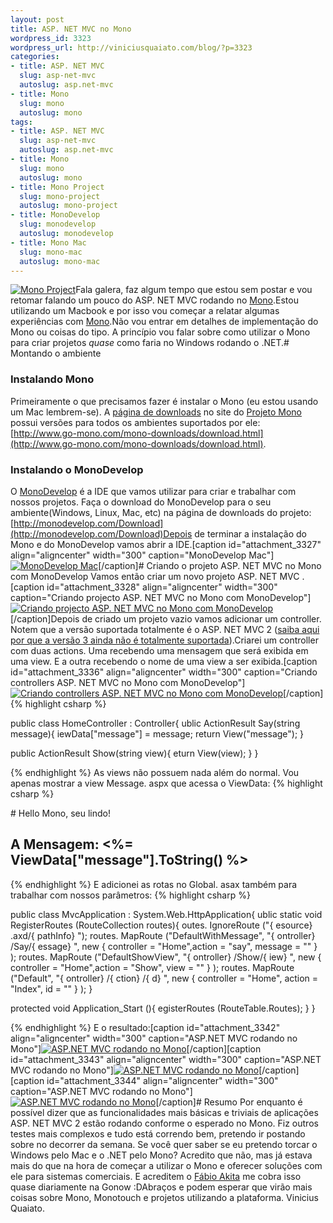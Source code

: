 ```yaml
--- 
layout: post
title: ASP. NET MVC no Mono
wordpress_id: 3323
wordpress_url: http://viniciusquaiato.com/blog/?p=3323
categories: 
- title: ASP. NET MVC
  slug: asp-net-mvc
  autoslug: asp.net-mvc
- title: Mono
  slug: mono
  autoslug: mono
tags: 
- title: ASP. NET MVC
  slug: asp-net-mvc
  autoslug: asp.net-mvc
- title: Mono
  slug: mono
  autoslug: mono
- title: Mono Project
  slug: mono-project
  autoslug: mono-project
- title: MonoDevelop
  slug: monodevelop
  autoslug: monodevelop
- title: Mono Mac
  slug: mono-mac
  autoslug: mono-mac
---
```

[![](http://viniciusquaiato.com/images_posts/Mono-Project.jpeg "Mono Project")](http://viniciusquaiato.com/images_posts/Mono-Project.jpeg)Fala galera, faz algum tempo que estou sem postar e vou retomar falando um pouco do ASP. NET MVC rodando no [Mono](http://www.mono-project.com/Main_Page).Estou utilizando um Macbook e por isso vou começar a relatar algumas experiências com [Mono](http://www.mono-project.com/Main_Page).Não vou entrar em detalhes de implementação do Mono ou coisas do tipo. A princípio vou falar sobre como utilizar o Mono para criar projetos _quase_ como faria no Windows rodando o .NET.# Montando o ambiente


### Instalando Mono
Primeiramente o que precisamos fazer é instalar o Mono (eu estou usando um Mac lembrem-se). A [página de downloads](http://www.go-mono.com/mono-downloads/download.html) no site do [Projeto Mono](http://mono-project.com/Main_Page) possui versões para todos os ambientes suportados por ele:[http://www.go-mono.com/mono-downloads/download.html](http://www.go-mono.com/mono-downloads/download.html).

### Instalando o MonoDevelop
O [MonoDevelop](http://monodevelop.com/) é a IDE que vamos utilizar para criar e trabalhar com nossos projetos. Faça o download do MonoDevelop para o seu ambiente(Windows, Linux, Mac, etc) na página de downloads do projeto: [http://monodevelop.com/Download](http://monodevelop.com/Download)Depois de terminar a instalação do Mono e do MonoDevelop vamos abrir a IDE.[caption id="attachment_3327" align="aligncenter" width="300" caption="MonoDevelop Mac"][![MonoDevelop Mac](http://viniciusquaiato.com/images_posts/Screen-shot-2011-05-01-at-9.53.50-PM-300x179.png "MonoDevelop Mac")](http://viniciusquaiato.com/images_posts/Screen-shot-2011-05-01-at-9.53.50-PM.png)[/caption]# Criando o projeto ASP. NET MVC no Mono com MonoDevelop
Vamos então criar um novo projeto ASP. NET MVC .[caption id="attachment_3328" align="aligncenter" width="300" caption="Criando projecto ASP. NET MVC no Mono com MonoDevelop"][![Criando projecto ASP. NET MVC no Mono com MonoDevelop](http://viniciusquaiato.com/images_posts/Screen-shot-2011-05-01-at-9.54.46-PM-300x235.png "Criando projecto ASP. NET MVC no Mono com MonoDevelop")](http://viniciusquaiato.com/images_posts/Screen-shot-2011-05-01-at-9.54.46-PM.png)[/caption]Depois de criado um projeto vazio vamos adicionar um controller. Notem que a versão suportada totalmente é o ASP. NET MVC 2 ([saiba aqui por que a versão 3 ainda não é totalmente suportada](http://www.mono-project.com/Release_Notes_Mono_2.10#ASP.NET_MVC3_Support)).Criarei um controller com duas actions. Uma recebendo uma mensagem que será exibida em uma view. E a outra recebendo o nome de uma view a ser exibida.[caption id="attachment_3336" align="aligncenter" width="300" caption="Criando controllers ASP. NET MVC no Mono com MonoDevelop"][![Criando controllers ASP. NET MVC no Mono com MonoDevelop](http://viniciusquaiato.com/images_posts/Screen-shot-2011-05-02-at-11.53.28-PM-300x179.png "Criando controllers ASP. NET MVC no Mono com MonoDevelop")](http://viniciusquaiato.com/images_posts/Screen-shot-2011-05-02-at-11.53.28-PM.png)[/caption]
{% highlight csharp %}

public class HomeController : Controller{
ublic ActionResult Say(string message){
iewData["message"] = message;
return View("message");
    }


public ActionResult Show(string view){
eturn View(view);
    }
}

{% endhighlight %}
As views não possuem nada além do normal. Vou apenas mostrar a view Message. aspx que acessa o ViewData:
{% highlight csharp %}
<title></title></head><body><div># Hello Mono, seu lindo!


## A Mensagem: <%= ViewData["message"].ToString() %> 
</div></body></html>
{% endhighlight %}
E adicionei as rotas no Global. asax também para trabalhar com nossos parâmetros:
{% highlight csharp %}

public class MvcApplication : System.Web.HttpApplication{
ublic 
static void RegisterRoutes (RouteCollection routes){
outes. IgnoreRoute ("{
esource}
.axd/{
pathInfo}
");
    routes. MapRoute ("DefaultWithMessage", "{
ontroller}
/Say/{
essage}
", new { controller = "Home",action = "say", message = "" }
);
    routes. MapRoute ("DefaultShowView", "{
ontroller}
/Show/{
iew}
", new { controller = "Home",action = "Show", view = "" }
);
    routes. MapRoute ("Default", "{
ontroller}
/{
ction}
/{
d}
", new { controller = "Home", action = "Index", id = "" }
);
    }


protected void Application_Start (){
egisterRoutes (RouteTable.Routes);
    }
}

{% endhighlight %}
E o resultado:[caption id="attachment_3342" align="aligncenter" width="300" caption="ASP.NET MVC rodando no Mono"][![ASP.NET MVC rodando no Mono](http://viniciusquaiato.com/images_posts/Screen-shot-2011-05-03-at-12.02.39-AM-300x256.png "ASP. NET MVC rodando no Mono")](http://viniciusquaiato.com/images_posts/Screen-shot-2011-05-03-at-12.02.39-AM.png)[/caption][caption id="attachment_3343" align="aligncenter" width="300" caption="ASP.NET MVC rodando no Mono"][![ASP.NET MVC rodando no Mono](http://viniciusquaiato.com/images_posts/Screen-shot-2011-05-03-at-12.02.53-AM-300x256.png "ASP. NET MVC rodando no Mono")](http://viniciusquaiato.com/images_posts/Screen-shot-2011-05-03-at-12.02.53-AM.png)[/caption][caption id="attachment_3344" align="aligncenter" width="300" caption="ASP.NET MVC rodando no Mono"][![ASP.NET MVC rodando no Mono](http://viniciusquaiato.com/images_posts/Screen-shot-2011-05-03-at-12.03.00-AM-300x256.png "ASP. NET MVC rodando no Mono")](http://viniciusquaiato.com/images_posts/Screen-shot-2011-05-03-at-12.03.00-AM.png)[/caption]# Resumo
Por enquanto é possível dizer que as funcionalidades mais básicas e triviais de aplicações ASP. NET MVC 2 estão rodando conforme o esperado no Mono. Fiz outros testes mais complexos e tudo está correndo bem, pretendo ir postando sobre no decorrer da semana. Se você quer saber se eu pretendo torcar o Windows pelo Mac e o .NET pelo Mono? Acredito que não, mas já estava mais do que na hora de começar a utilizar o Mono e oferecer soluções com ele para sistemas comerciais. E acreditem o [Fábio Akita](http://akitaonrails.com) me cobra isso quase diariamente na Gonow :DAbraços e podem esperar que virão mais coisas sobre Mono, Monotouch e projetos utilizando a plataforma. Vinicius Quaiato.
